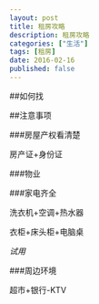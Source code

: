```yaml
---
layout: post
title: 租房攻略
description: 租房攻略
categories: ["生活"]
tags: [租房]
date: 2016-02-16
published: false
---
```


##如何找

##注意事项

###房屋产权看清楚 

房产证+身份证

###物业

###家电齐全

洗衣机+空调+热水器

衣柜+床头柜+电脑桌

*试用*

###周边环境

超市+银行-KTV